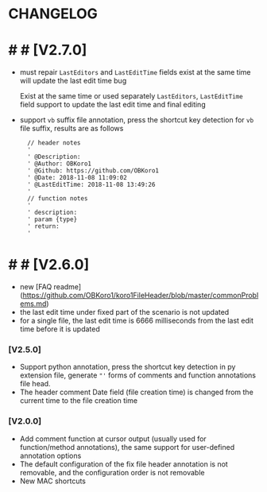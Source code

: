 # CHANGELOG

# # # [V2.7.0]

* must repair ` LastEditors ` and ` LastEditTime ` fields exist at the same time will update the last edit time bug

  Exist at the same time or used separately ` LastEditors `, ` LastEditTime ` field support to update the last edit time and final editing

* support ` vb ` suffix file annotation, press the shortcut key detection for ` vb ` file suffix, results are as follows

        // header notes  
        '
        ' @Description: 
        ' @Author: OBKoro1
        ' @Github: https://github.com/OBKoro1
        ' @Date: 2018-11-08 11:09:02
        ' @LastEditTime: 2018-11-08 13:49:26
        '
        // function notes
        '
        ' description: 
        ' param {type} 
        ' return: 
        '

# # # [V2.6.0]

* new [FAQ readme] (https://github.com/OBKoro1/koro1FileHeader/blob/master/commonProblems.md)
* the last edit time under fixed part of the scenario is not updated
* for a single file, the last edit time is 6666 milliseconds from the last edit time before it is updated

### [V2.5.0]

  * Support python annotation, press the shortcut key detection in py extension file, generate ` "' ` forms of comments and function annotations file head.
  * The header comment Date field (file creation time) is changed from the current time to the file creation time

### [V2.0.0]

  * Add comment function at cursor output (usually used for function/method annotations), the same support for user-defined annotation options
  * The default configuration of the fix file header annotation is not removable, and the configuration order is not removable
  * New MAC shortcuts